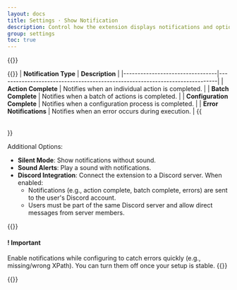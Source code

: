 ```yaml
---
layout: docs
title: Settings · Show Notification
description: Control how the extension displays notifications and optionally send alerts via Discord
group: settings
toc: true
---
```


{{<img settings-show-notifications.png>}}

{{<table>}}
| **Notification Type**          | **Description**                                                             |
|---------------------------------|-----------------------------------------------------------------------------|
| **Action Complete**            | Notifies when an individual action is completed.                            |
| **Batch Complete**             | Notifies when a batch of actions is completed.                              |
| **Configuration Complete**     | Notifies when a configuration process is completed.                         |
| **Error Notifications**        | Notifies when an error occurs during execution.                             |
{{</table>}}

Additional Options:
- **Silent Mode**: Show notifications without sound.
- **Sound Alerts**: Play a sound with notifications.
- **Discord Integration**: Connect the extension to a Discord server. When enabled:
  - Notifications (e.g., action complete, batch complete, errors) are sent to the user's Discord account.
  - Users must be part of the same Discord server and allow direct messages from server members.

{{<callout warning>}}
#### ! Important
Enable notifications while configuring to catch errors quickly (e.g., missing/wrong XPath). You can turn them off once your setup is stable.
{{</callout>}}

{{<partial subscribe-callout.md>}}